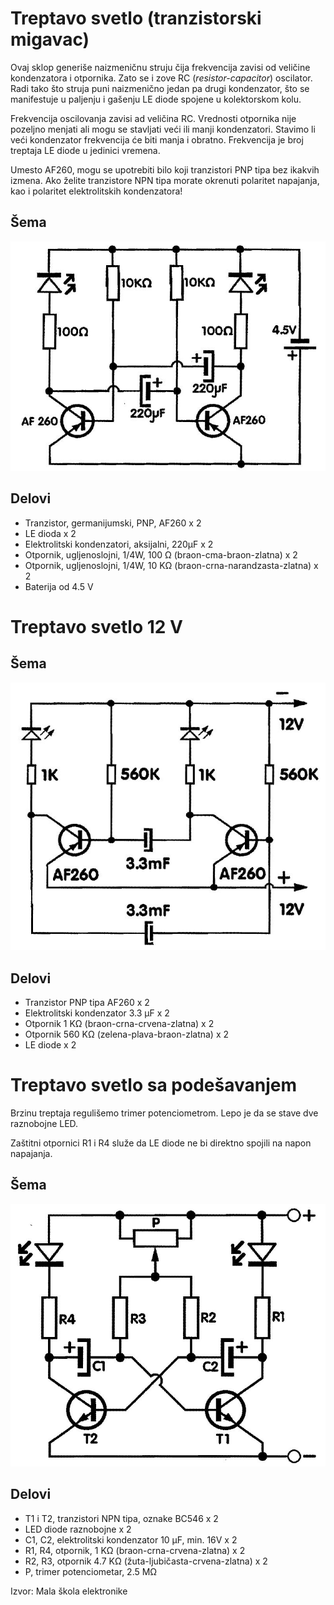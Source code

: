 # Treptavo svetlo (tranzistorski migavac)

Ovaj sklop generiše naizmeničnu struju čija frekvencija zavisi od veličine kondenzatora i otpornika. Zato se i zove RC (*resistor-capacitor*) oscilator. Radi tako što struja puni naizmenično jedan pa drugi kondenzator, što se manifestuje u paljenju i gašenju LE diode spojene u kolektorskom kolu.

Frekvencija oscilovanja zavisi ad veličina RC. Vrednosti otpornika nije pozeljno menjati ali mogu se stavljati veći ili manji kondenzatori. Stavimo li veći kondenzator frekvencija će biti manja i obratno. Frekvencija je broj treptaja LE diode u jedinici vremena.

Umesto AF260, mogu se upotrebiti bilo koji tranzistori PNP tipa bez ikakvih izmena. Ako želite tranzistore NPN tipa morate okrenuti polaritet napajanja, kao i polaritet elektrolitskih kondenzatora!

## Šema

![](../slike/treptavo-svetlo-shema.jpg)

## Delovi

- Tranzistor, germanijumski, PNP, AF260 x 2
- LE dioda x 2
- Elektrolitski kondenzatori, aksijalni, 220μF x 2
- Otpornik, ugljenoslojni, 1/4W, 100 Ω (braon-cma-braon-zlatna) x 2
- Otpornik, ugljenoslojni, 1/4W, 10 KΩ (braon-crna-narandzasta-zlatna) x 2
- Baterija od 4.5 V

# Treptavo svetlo 12 V

## Šema

![](../slike/treptavo-svetlo-2-shema.jpg)

## Delovi

- Tranzistor PNP tipa AF260 x 2
- Elektrolitski kondenzator 3.3 μF x 2
- Otpornik 1 KΩ (braon-crna-crvena-zlatna) x 2
- Otpornik 560 KΩ (zelena-plava-braon-zlatna) x 2
- LE diode x 2

# Treptavo svetlo sa podešavanjem

Brzinu treptaja regulišemo trimer potenciometrom. Lepo je da se stave dve raznobojne LED.

Zaštitni otpornici R1 i R4 služe da LE diode ne bi direktno spojili na napon napajanja.

## Šema

![](../slike/treptavo-svetlo-podesavanje-shema.jpg)

## Delovi

- T1 i T2, tranzistori NPN tipa, oznake BC546  x 2
- LED diode raznobojne x 2
- C1, C2, elektrolitski kondenzator 10 μF, min. 16V x 2
- R1, R4, otpornik, 1 KΩ (braon-crna-crvena-zlatna)  x 2
- R2, R3, otpornik 4.7 KΩ (žuta-ljubičasta-crvena-zlatna) x 2
- P, trimer potenciometar, 2.5 MΩ

Izvor: Mala škola elektronike
